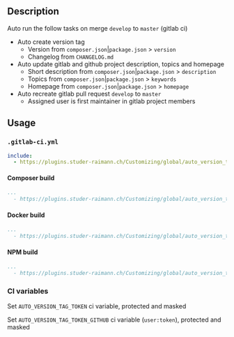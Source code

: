 ## Description

Auto run the follow tasks on merge `develop` to `master` (gitlab ci)

- Auto create version tag
    - Version from `composer.json`|`package.json` > `version`
    - Changelog from `CHANGELOG.md`
- Auto update gitlab and github project description, topics and homepage
    - Short description from `composer.json`|`package.json` > `description`
    - Topics from `composer.json`|`package.json` > `keywords`
    - Homepage from `composer.json`|`package.json` > `homepage`
- Auto recreate gitlab pull request `develop` to `master`
    - Assigned user is first maintainer in gitlab project members

## Usage

### `.gitlab-ci.yml`

```yaml
include:
  - https://plugins.studer-raimann.ch/Customizing/global/auto_version_tag_ci/build/auto_version_tag_ci.yml
```

#### Composer build

```yaml
...
  - https://plugins.studer-raimann.ch/Customizing/global/auto_version_tag_ci/build/gitlab_composer_publish_ci.yml
```

#### Docker build

```yaml
...
  - https://plugins.studer-raimann.ch/Customizing/global/auto_version_tag_ci/build/gitlab_docker_publish_ci.yml
```

#### NPM build

```yaml
...
  - https://plugins.studer-raimann.ch/Customizing/global/auto_version_tag_ci/build/gitlab_npm_publish_ci.yml
```

### CI variables

Set `AUTO_VERSION_TAG_TOKEN` ci variable, protected and masked

Set `AUTO_VERSION_TAG_TOKEN_GITHUB` ci variable (`user:token`), protected and masked

